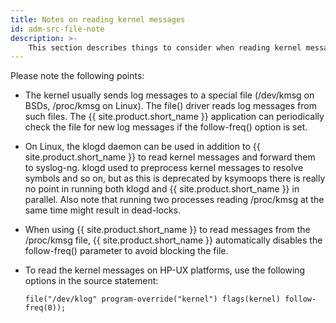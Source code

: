 ```yaml
---
title: Notes on reading kernel messages
id: adm-src-file-note
description: >-
    This section describes things to consider when reading kernel messages from various platforms.
---
```


Please note the following points:

- The kernel usually sends log messages to a special file (/dev/kmsg
    on BSDs, /proc/kmsg on Linux). The file() driver reads log messages
    from such files. The {{ site.product.short_name }} application can periodically check
    the file for new log messages if the follow-freq() option is set.

- On Linux, the klogd daemon can be used in addition to {{ site.product.short_name }} to
    read kernel messages and forward them to syslog-ng. klogd used to
    preprocess kernel messages to resolve symbols and so on, but as this
    is deprecated by ksymoops there is really no point in running both
    klogd and {{ site.product.short_name }} in parallel. Also note that running two
    processes reading /proc/kmsg at the same time might result in
    dead-locks.

- When using {{ site.product.short_name }} to read messages from the /proc/kmsg file,
    {{ site.product.short_name }} automatically disables the follow-freq() parameter to
    avoid blocking the file.

- To read the kernel messages on HP-UX platforms, use the following
    options in the source statement:

    ```config
    file("/dev/klog" program-override("kernel") flags(kernel) follow-freq(0));
    ```
